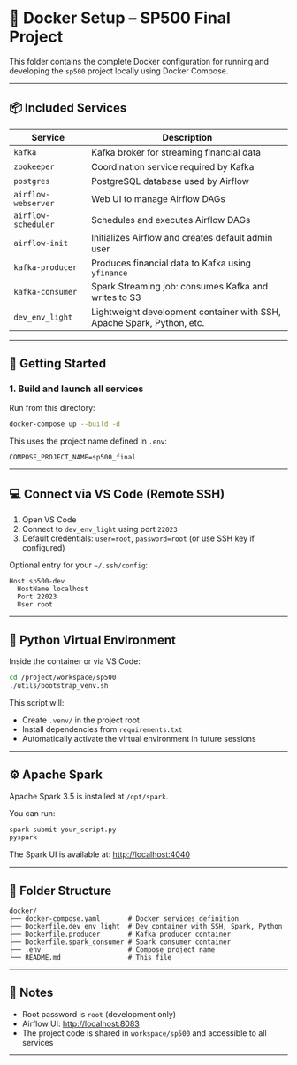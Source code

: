 # 🐳 Docker Setup – SP500 Final Project

This folder contains the complete Docker configuration for running and developing the `sp500` project locally using Docker Compose.

---

## 📦 Included Services

| Service            | Description                                                              |
|--------------------|--------------------------------------------------------------------------|
| `kafka`            | Kafka broker for streaming financial data                                |
| `zookeeper`        | Coordination service required by Kafka                                   |
| `postgres`         | PostgreSQL database used by Airflow                                      |
| `airflow-webserver`| Web UI to manage Airflow DAGs                                            |
| `airflow-scheduler`| Schedules and executes Airflow DAGs                                      |
| `airflow-init`     | Initializes Airflow and creates default admin user                       |
| `kafka-producer`   | Produces financial data to Kafka using `yfinance`                        |
| `kafka-consumer`   | Spark Streaming job: consumes Kafka and writes to S3                     |
| `dev_env_light`    | Lightweight development container with SSH, Apache Spark, Python, etc.   |

---

## 🚀 Getting Started

### 1. Build and launch all services

Run from this directory:

```bash
docker-compose up --build -d
```

This uses the project name defined in `.env`:

```env
COMPOSE_PROJECT_NAME=sp500_final
```

---

## 💻 Connect via VS Code (Remote SSH)

1. Open VS Code
2. Connect to `dev_env_light` using port `22023`
3. Default credentials: `user=root`, `password=root` (or use SSH key if configured)

Optional entry for your `~/.ssh/config`:

```ssh
Host sp500-dev
  HostName localhost
  Port 22023
  User root
```

---

## 🧪 Python Virtual Environment

Inside the container or via VS Code:

```bash
cd /project/workspace/sp500
./utils/bootstrap_venv.sh
```

This script will:
- Create `.venv/` in the project root
- Install dependencies from `requirements.txt`
- Automatically activate the virtual environment in future sessions

---

## ⚙️ Apache Spark

Apache Spark 3.5 is installed at `/opt/spark`.

You can run:
```bash
spark-submit your_script.py
pyspark
```

The Spark UI is available at:
[http://localhost:4040](http://localhost:4040)

---

## 📁 Folder Structure

```
docker/
├── docker-compose.yaml       # Docker services definition
├── Dockerfile.dev_env_light  # Dev container with SSH, Spark, Python
├── Dockerfile.producer       # Kafka producer container
├── Dockerfile.spark_consumer # Spark consumer container
├── .env                      # Compose project name
└── README.md                 # This file
```

---

## 📝 Notes

- Root password is `root` (development only)
- Airflow UI: [http://localhost:8083](http://localhost:8083)
- The project code is shared in `workspace/sp500` and accessible to all services

---
